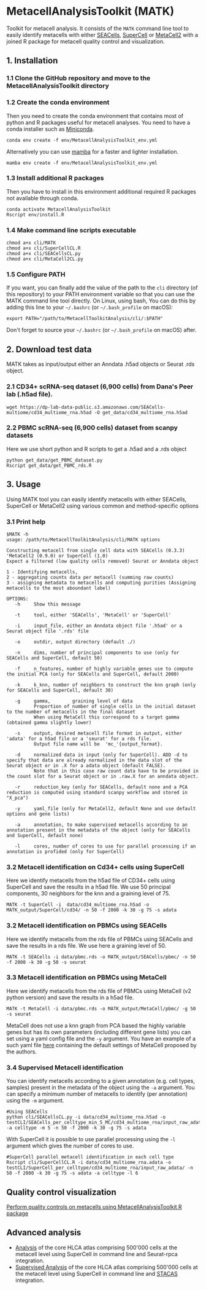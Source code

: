 # MetacellAnalysisToolkit (MATK)

Toolkit for metacell analysis. It consists of the `MATK` command line tool to easily identify metacells with either [SEACells](https://github.com/dpeerlab/SEACells), [SuperCell](https://github.com/GfellerLab/SuperCell) or [MetaCell2](https://github.com/tanaylab/metacells/tree/master) with a joined R package for metacell quality control and visualization.

## 1. Installation

### 1.1 Clone the GitHub repository and move to the MetacellAnalysisToolkit directory

### 1.2 Create the conda environment

Then you need to create the conda environment that contains most of python and R packages useful for metacell analyses. You need to have a conda installer such as [Miniconda](https://docs.conda.io/projects/miniconda/en/latest/).

    conda env create -f env/MetacellAnalysisToolkit_env.yml

Alternatively you can use [mamba](https://github.com/conda-forge/miniforge) for a faster and lighter installation.

    mamba env create -f env/MetacellAnalysisToolkit_env.yml

### 1.3 Install additional R packages

Then you have to install in this environment additional required R packages not available through conda.

    conda activate MetacellAnalysisToolkit
    Rscript env/install.R

### 1.4 Make command line scripts executable

    chmod a+x cli/MATK
    chmod a+x cli/SuperCellCL.R 
    chmod a+x cli/SEACellsCL.py
    chmod a+x cli/MetaCell2CL.py

### 1.5 Configure PATH

If you want, you can finally add the value of the path to the `cli` directory (of this repository) to your PATH environment variable so that you can use the MATK command line tool directly. On Linux, using bash, You can do this by adding this line to your `~/.bashrc` (or `~/.bash_profile` on macOS):

    export PATH="/path/to/MetacellToolkitAnalysis/cli/:$PATH"

Don't forget to source your `~/.bashrc` (or `~/.bash_profile` on macOS) after.

## 2. Download test data

MATK takes as input/output either an Anndata .h5ad objects or Seurat .rds object.

### 2.1 CD34+ scRNA-seq dataset (6,900 cells) from Dana's Peer lab (.h5ad file).

    wget https://dp-lab-data-public.s3.amazonaws.com/SEACells-multiome/cd34_multiome_rna.h5ad -O get_data/cd34_multiome_rna.h5ad

### 2.2 PBMC scRNA-seq (6,900 cells) dataset from scanpy datasets

Here we use short python and R scripts to get a .h5ad and a .rds object

    python get_data/get_PBMC_dataset.py
    Rscript get_data/get_PBMC_rds.R

## 3. Usage

Using MATK tool you can easily identify metacells with either SEACells, SuperCell or MetaCell2 using various common and method-specific options

### 3.1 Print help

    $MATK -h
    usage: /path/to/MetacellToolkitAnalysis/cli/MATK options

    Constructing metacell from single cell data with SEACells (0.3.3) 'MetaCell2 (0.9.0) or SuperCell (1.0)
    Expect a filtered (low quality cells removed) Seurat or Anndata object  

    1 - Identifying metacells, 
    2 - aggregating counts data per metacell (summing raw counts)
    3 - assigning metadata to metacells and computing purities (Assigning metacells to the most aboundant label)

    OPTIONS:
       -h     Show this message
   
       -t     tool, either 'SEACells', 'MetaCell' or 'SuperCell' 
   
       -i     input_file, either an Anndata object file '.h5ad' or a Seurat object file '.rds' file
   
       -o     outdir, output directory (default ./)

       -n     dims, number of principal components to use (only for SEACells and SuperCell, default 50) 
   
       -f     n_features, number of highly variable genes use to compute the initial PCA (only for SEACells and SuperCell, default 2000) 
   
       -k     k_knn, number of neighbors to construct the knn graph (only for SEACells and SuperCell, default 30)
   
       -g     gamma,        graining level of data 
              Proportion of number of single cells in the initial dataset to the number of metacells in the final dataset
              When using MetaCell this correspond to a target gamma (obtained gamma slightly lower)
          
       -s     output, desired metacell file format in output, either 'adata' for a h5ad file or a 'seurat' for a rds file. 
              Output file name will be  'mc_'{output_format}. 
          
       -d     normalized data in input (only for SuperCell). ADD -d to specify that data are already normalized in the data slot of the Seurat object or in .X for a adata object (default FALSE).
              Note that in this case raw count data have to be provided in the count slot for a Seurat object or in .raw.X for an anndata object. 
   
       -r     reduction_key (only for SEACells, default none and a PCA reduction is computed using standard scanpy workflow and stored in "X_pca")
   
       -y     yaml_file (only for MetaCell2, default None and use default options and gene lists)
   
       -a     annotation, to make supervised metacells according to an annotation present in the metadata of the object (only for SEACells and SuperCell, default none)
   
       -l     cores, number of cores to use for parallel processing if an annotation is profided (only for SuperCell)


### 3.2 Metacell identification on Cd34+ cells using SuperCell

Here we identify metacells from the h5ad file of CD34+ cells using SuperCell and save the results in a h5ad file. We use 50 principal components, 30 neighbors for the knn and a graining level of 75.

    MATK -t SuperCell -i  data/cd34_multiome_rna.h5ad -o MATK_output/SuperCell/cd34/ -n 50 -f 2000 -k 30 -g 75 -s adata

### 3.2 Metacell identification on PBMCs using SEACells

Here we identify metacells from the rds file of PBMCs using SEACells and save the results in a rds file. We use here a graining level of 50.

    MATK -t SEACells -i data/pbmc.rds -o MATK_output/SEACells/pbmc/ -n 50 -f 2000 -k 30 -g 50 -s seurat

### 3.3 Metacell identification on PBMCs using MetaCell

Here we identify metacells from the rds file of PBMCs using MetaCell (v2 python version) and save the results in a h5ad file.

    MATK -t MetaCell -i data/pbmc.rds -o MATK_output/MetaCell/pbmc/ -g 50 -s seurat

MetaCell does not use a knn graph from PCA based the highly variable genes but has its own parameters (including different gene lists) you can set using a yaml config file and the `-y` argument. You have an example of a such yaml file [here]((/cli/config/MetaCell2_config.yml)) containing the default settings of MetaCell proposed by the authors.

### 3.4 Supervised Metacell identification

You can identify metacells according to a given annotation (e.g. cell types, samples) present in the metadata of the object using the `-a` argument. You can specify a minimum number of metacells to identify (per annotation) using the `-m` argument.

    #Using SEACells
    python cli/SEACellsCL.py -i data/cd34_multiome_rna.h5ad -o testCLI/SEACells_per_celltype_min_5_MC/cd34_multiome_rna/input_raw_adata/ -a celltype -m 5 -n 50 -f 2000 -k 30 -g 75 -s adata

With SuperCell it is possible to use parallel processing using the `-l` argument which gives the number of cores to use.

    #SuperCell parallel metacell identification in each cell type
    Rscript cli/SuperCellCL.R -i data/cd34_multiome_rna.adata -o testCLI/SuperCell_per_celltype/cd34_multiome_rna/input_raw_adata/ -n 50 -f 2000 -k 30 -g 75 -s adata -a celltype -l 6

## Quality control visualization

[Perform quality controls on metacells using MetacellAnalysisToolkit R package](https://github.com/GfellerLab/MetacellAnalysisToolkit/blob/main/vignettes/MetacellAnalysisToolkit_vignette.md)

## Advanced analysis

-   [Analysis](/examples/HLCA_core_atlas.md) of the core HLCA atlas comprising 500'000 cells at the metacell level using SuperCell in command line and Seurat-rpca integration.
-   [Supervised Analysis](/examples/HLCA_core_atlas_supervised.md) of the core HLCA atlas comprising 500'000 cells at the metacell level using SuperCell in command line and [STACAS](https://github.com/carmonalab/STACAS) integration.
